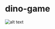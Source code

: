 # dino-game
![alt text]('https://raw.githubusercontent.com/Prashant047/dino-game/master/build/images/elements/alien_ship_1.png')